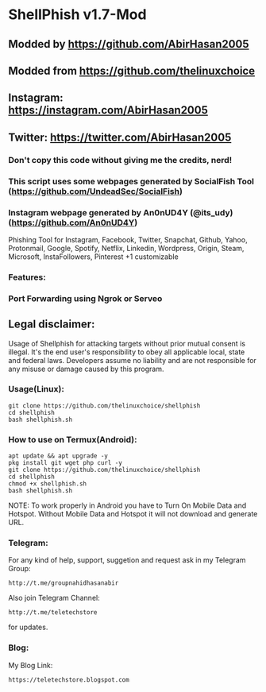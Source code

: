 # ShellPhish v1.7-Mod
## Modded by https://github.com/AbirHasan2005
## Modded from https://github.com/thelinuxchoice
## Instagram: https://instagram.com/AbirHasan2005
## Twitter: https://twitter.com/AbirHasan2005
### Don't copy this code without giving me the credits, nerd! 
### This script uses some webpages generated by SocialFish Tool (https://github.com/UndeadSec/SocialFish)
### Instagram webpage generated by An0nUD4Y (@its_udy) (https://github.com/An0nUD4Y)

Phishing Tool for Instagram, Facebook, Twitter, Snapchat, Github, Yahoo, Protonmail, Google, Spotify, Netflix, Linkedin, Wordpress, Origin, Steam, Microsoft, InstaFollowers, Pinterest +1 customizable

### Features:
### Port Forwarding using Ngrok or Serveo

## Legal disclaimer:

Usage of Shellphish for attacking targets without prior mutual consent is illegal. It's the end user's responsibility to obey all applicable local, state and federal laws. Developers assume no liability and are not responsible for any misuse or damage caused by this program.



### Usage(Linux):
```
git clone https://github.com/thelinuxchoice/shellphish
cd shellphish
bash shellphish.sh
```

### How to use on Termux(Android):
```
apt update && apt upgrade -y
pkg install git wget php curl -y
git clone https://github.com/thelinuxchoice/shellphish
cd shellphish
chmod +x shellphish.sh
bash shellphish.sh
```

NOTE: To work properly in Android you have to Turn On Mobile Data and Hotspot. Without Mobile Data and Hotspot it will not download and generate URL.


### Telegram:

For any kind of help, support, suggetion and request ask in my
Telegram Group:
```
http://t.me/groupnahidhasanabir
```
Also join
Telegram Channel:
```
http://t.me/teletechstore
```
for updates.


### Blog:

My Blog Link:
```
https://teletechstore.blogspot.com
```
